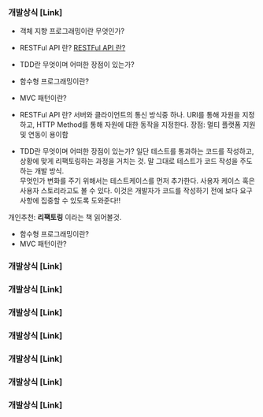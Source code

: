 ### 개발상식 [Link]
- 객체 지향 프로그래밍이란 무엇인가?
- RESTFul API 란? [RESTFul API 란?]()
- TDD란 무엇이며 어떠한 장점이 있는가?
- 함수형 프로그래밍이란?
- MVC 패턴이란?

- RESTFul API 란?
서버와 클라이언트의 통신 방식중 하나. URI를 통해 자원을 지정하고, HTTP Method를 통해 자원에 대한 동작을 지정한다.
장점: 멀티 플랫폼 지원 및 연동이 용이함

- TDD란 무엇이며 어떠한 장점이 있는가?
일단 테스트를 통과하는 코드를 작성하고, 상황에 맞게 리팩토링하는 과정을 거치는 것. 말 그대로 테스트가 코드 작성을 주도하는 개발 방식.  
무엇인가 변화를 주기 위해서는 테스트케이스를 먼저 추가한다. 사용자 케이스 혹은 사용자 스토리라고도 볼 수 있다. 이것은 개발자가 코드를
작성하기 전에 보다 요구사항에 집중할 수 있도록 도와준다!!  

개인추천: **리팩토링** 이라는 책 읽어볼것.

- 함수형 프로그래밍이란?
- MVC 패턴이란?

### 개발상식 [Link]
### 개발상식 [Link]
### 개발상식 [Link]
### 개발상식 [Link]
### 개발상식 [Link]
### 개발상식 [Link]
### 개발상식 [Link]

